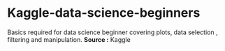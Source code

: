 # Kaggle-data-science-beginners
Basics required for data science beginner covering plots, data selection , filtering and manipulation.
<strong>Source :</strong> Kaggle 
